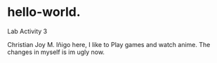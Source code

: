 # hello-world.

Lab Activity 3

Christian Joy M. Iñigo here, I like to Play games and watch anime.
The changes in myself is im ugly now.
